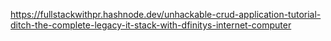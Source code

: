 https://fullstackwithpr.hashnode.dev/unhackable-crud-application-tutorial-ditch-the-complete-legacy-it-stack-with-dfinitys-internet-computer
